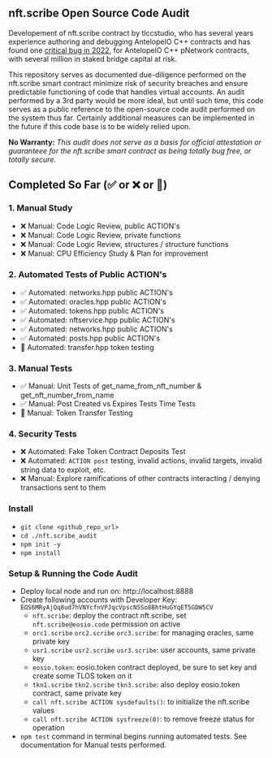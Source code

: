 
## nft.scribe Open Source Code Audit

Developement of nft.scribe contract by tlccstudio, who has several years experience authoring and debugging AntelopeIO C++ contracts and has found one [critical bug in 2022](https://dailytelos.net/wp-content/uploads/2023/09/critical_bug-1.jpg), for AntelopeIO C++ pNetwork contracts, with several million in staked bridge capital at risk.

This repository serves as documented due-diligence performed on the nft.scribe smart contract minimize risk of security breaches and ensure predictable functioning of code that handles virtual accounts.  An audit performed by a 3rd party would be more ideal, but until such time, this code serves as a public reference to the open-source code audit performed on the system thus far.  Certainly additional measures can be implemented in the future if this code base is to be widely relied upon.

**No Warranty:** *This audit does not serve as a basis for official attestation or guaranteee for the nft.scribe smart contract as being totally bug free, or totally secure.*

## Completed So Far (✅ or ❌ or 👷)
### 1. Manual Study
- ❌ Manual: Code Logic Review, public ACTION's
- ❌ Manual: Code Logic Review, private functions
- ❌ Manual: Code Logic Review, structures / structure functions
- ❌ Manual: CPU Efficiency Study & Plan for improvement
### 2. Automated Tests of Public ACTION's
- ✅ Automated: networks.hpp public ACTION's
- ✅ Automated: oracles.hpp public ACTION's
- ✅ Automated: tokens.hpp public ACTION's
- ✅ Automated: nftservice.hpp public ACTION's
- ✅ Automated: networks.hpp public ACTION's
- ✅ Automated: posts.hpp public ACTION's
- 👷 Automated: transfer.hpp token testing
### 3. Manual Tests
- ✅ Manual: Unit Tests of get_name_from_nft_number & get_nft_number_from_name
- ✅ Manual: Post Created vs Expires Tests Time Tests
- 👷 Manual: Token Transfer Testing
### 4. Security Tests
- ❌ Automated: Fake Token Contract Deposits Test
- ❌ Automated: `ACTION post` testing, invalid actions, invalid targets, invalid string data to exploit, etc.
- ❌ Manual: Explore ramifications of other contracts interacting / denying transactions sent to them

### Install
- `git clone <github_repo_url>`
- `cd ./nft.scribe_audit`
- `npm init -y`
- `npm install`

### Setup & Running the Code Audit
- Deploy local node and run on: http://localhost:8888
- Create following accounts with Developer Key: `EOS6MRyAjQq8ud7hVNYcfnVPJqcVpscN5So8BhtHuGYqET5GDW5CV`
    - `nft.scribe`: deploy the contract nft.scribe, set `nft.scribe@eosio.code` permission on active
    - `orc1.scribe` `orc2.scribe` `orc3.scribe`: for managing oracles, same private key
    - `usr1.scribe` `usr2.scribe` `usr3.scribe`: user accounts, same private key
    - `eosio.token`: eosio.token contract deployed, be sure to set key and create some TLOS token on it
    - `tkn1.scribe` `tkn2.scribe` `tkn3.scribe`: also deploy eosio.token contract, same private key
    - `call nft.scribe ACTION sysdefaults()`: to initialize the nft.scribe values
    - `call nft.scribe ACTION sysfreeze(0)`: to remove freeze status for operation
- `npm test` command in terminal begins running automated tests.  See documentation for Manual tests performed.

